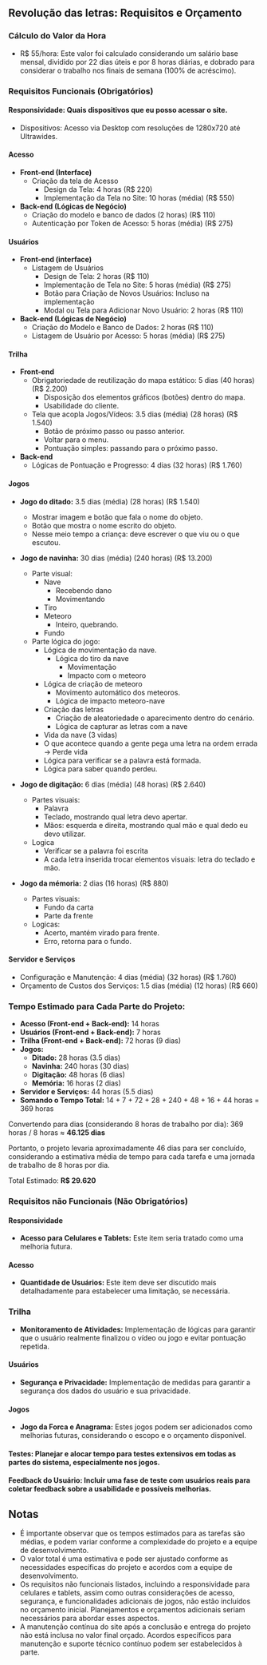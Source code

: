 ## Revolução das letras: Requisitos e Orçamento

### Cálculo do Valor da Hora

- R$ 55/hora: Este valor foi calculado considerando um salário base mensal, dividido por 22 dias úteis e por 8 horas diárias, e dobrado para considerar o trabalho nos finais de semana (100% de acréscimo).

### Requisitos Funcionais (Obrigatórios)

#### Responsividade: Quais dispositivos que eu posso acessar o site.

- Dispositivos: Acesso via Desktop com resoluções de 1280x720 até Ultrawides.

#### Acesso

- **Front-end (Interface)**
    - Criação da tela de Acesso
        - Design da Tela: 4 horas (R$ 220)
        - Implementação da Tela no Site: 10 horas (média) (R$ 550)
- **Back-end (Lógicas de Negócio)**
    - Criação do modelo e banco de dados (2 horas) (R$ 110)
    - Autenticação por Token de Acesso: 5 horas (média) (R$ 275)

#### Usuários

- **Front-end (interface)**
    - Listagem de Usuários
        - Design de Tela: 2 horas (R$ 110)
        - Implementação de Tela no Site: 5 horas (média) (R$ 275)
        - Botão para Criação de Novos Usuários: Incluso na implementação
        - Modal ou Tela para Adicionar Novo Usuário: 2 horas (R$ 110)
- **Back-end (Lógicas de Negócio)**
    - Criação do Modelo e Banco de Dados: 2 horas (R$ 110)
    - Listagem de Usuário por Acesso: 5 horas (média) (R$ 275)

#### Trilha

- **Front-end**
    - Obrigatoriedade de reutilização do mapa estático: 5 dias (40 horas) (R$ 2.200)
        - Disposição dos elementos gráficos (botões) dentro do mapa.
        - Usabilidade do cliente.
    - Tela que acopla Jogos/Vídeos: 3.5 dias (média) (28 horas) (R$ 1.540)
        - Botão de próximo passo ou passo anterior.
        - Voltar para o menu.
        - Pontuação simples: passando para o próximo passo.
- **Back-end**
    - Lógicas de Pontuação e Progresso: 4 dias (32 horas) (R$ 1.760)
        
#### Jogos

- **Jogo do ditado:** 3.5 dias (média) (28 horas) (R$ 1.540)
    - Mostrar imagem e botão que fala o nome do objeto.
    - Botão que mostra o nome escrito do objeto. 
    - Nesse meio tempo a criança: deve escrever o que viu ou o que escutou.
- **Jogo de navinha:** 30 dias (média) (240 horas) (R$ 13.200)
    - Parte visual:
        - Nave
            - Recebendo dano
            - Movimentando
        - Tiro
        - Meteoro
            - Inteiro, quebrando.
        - Fundo
    - Parte lógica do jogo:
        - Lógica de movimentação da nave.
            - Lógica do tiro da nave
                - Movimentação
                - Impacto com o meteoro
        - Lógica de criação de meteoro
            - Movimento automático dos meteoros.
            - Lógica de impacto meteoro-nave
        - Criação das letras
            - Criação de aleatoriedade o aparecimento dentro do cenário.
            - Lógica de capturar as letras com a nave
        - Vida da nave (3 vidas)
        - O que acontece quando a gente pega uma letra na ordem errada -> Perde vida
        - Lógica para verificar se a palavra está formada.
        - Lógica para saber quando perdeu.   

- **Jogo de digitação:** 6 dias (média) (48 horas) (R$ 2.640)
    - Partes visuais:
        - Palavra
        - Teclado, mostrando qual letra devo apertar.
        - Mãos: esquerda e direita, mostrando qual mão e qual dedo eu devo utilizar.   
    - Logica
        - Verificar se a palavra foi escrita
        - A cada letra inserida trocar elementos visuais: letra do teclado e mão.
    
- **Jogo da mémoria:** 2 dias (16 horas) (R$ 880)
    - Partes visuais: 
        - Fundo da carta
        - Parte da frente
    - Logicas:
        - Acerto, mantém virado para frente.
        - Erro, retorna para o fundo.


#### Servidor e Serviços

- Configuração e Manutenção: 4 dias (média) (32 horas) (R$ 1.760)
- Orçamento de Custos dos Serviços: 1.5 dias (média) (12 horas) (R$ 660)

### Tempo Estimado para Cada Parte do Projeto:

- **Acesso (Front-end + Back-end):** 14 horas
- **Usuários (Front-end + Back-end):** 7 horas
- **Trilha (Front-end + Back-end):** 72 horas (9 dias)
- **Jogos:**
    - **Ditado:** 28 horas (3.5 dias)
    - **Navinha:** 240 horas (30 dias)
    - **Digitação:** 48 horas (6 dias)
    - **Memória:** 16 horas (2 dias)
- **Servidor e Serviços:** 44 horas (5.5 dias)
- **Somando o Tempo Total:** 14 + 7 + 72 + 28 + 240 + 48 + 16 + 44 horas = 369 horas

Convertendo para dias (considerando 8 horas de trabalho por dia):
369 horas / 8 horas ≈ **46.125 dias**

Portanto, o projeto levaria aproximadamente 46 dias para ser concluído, considerando a estimativa média de tempo para cada tarefa e uma jornada de trabalho de 8 horas por dia.

Total Estimado: **R$ 29.620**

### Requisitos não Funcionais (Não Obrigatórios)

#### Responsividade

- **Acesso para Celulares e Tablets:** Este item seria tratado como uma melhoria futura.

#### Acesso

- **Quantidade de Usuários:** Este item deve ser discutido mais detalhadamente para estabelecer uma limitação, se necessária.

### Trilha

- **Monitoramento de Atividades:** Implementação de lógicas para garantir que o usuário realmente finalizou o vídeo ou jogo e evitar pontuação repetida.

#### Usuários

- **Segurança e Privacidade:** Implementação de medidas para garantir a segurança dos dados do usuário e sua privacidade.

#### Jogos

- **Jogo da Forca e Anagrama:** Estes jogos podem ser adicionados como melhorias futuras, considerando o escopo e o orçamento disponível.

#### Testes: Planejar e alocar tempo para testes extensivos em todas as partes do sistema, especialmente nos jogos.

#### Feedback do Usuário: Incluir uma fase de teste com usuários reais para coletar feedback sobre a usabilidade e possíveis melhorias.


## Notas
- É importante observar que os tempos estimados para as tarefas são médias, e podem variar conforme a complexidade do projeto e a equipe de desenvolvimento.
- O valor total é uma estimativa e pode ser ajustado conforme as necessidades específicas do projeto e acordos com a equipe de desenvolvimento.
- Os requisitos não funcionais listados, incluindo a responsividade para celulares e tablets, assim como outras considerações de acesso, segurança, e funcionalidades adicionais de jogos, não estão incluídos no orçamento inicial. Planejamentos e orçamentos adicionais seriam necessários para abordar esses aspectos.
- A manutenção contínua do site após a conclusão e entrega do projeto não está inclusa no valor final orçado. Acordos específicos para manutenção e suporte técnico contínuo podem ser estabelecidos à parte.